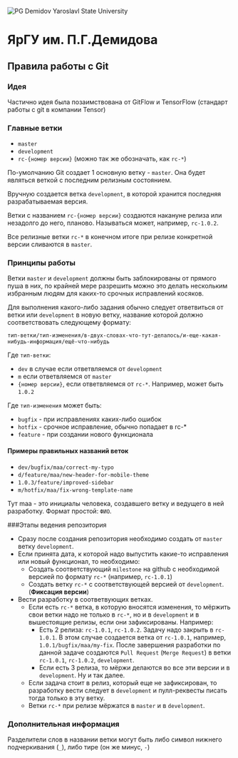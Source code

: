 ![PG Demidov Yaroslavl State University](https://upload.wikimedia.org/wikipedia/ru/2/28/Logo_demidovskiy_universitet.png)
# ЯрГУ им. П.Г.Демидова
## Правила работы с Git

### Идея

Частично идея была позаимствована от GitFlow и TensorFlow (стандарт работы с git в компании Tensor)

### Главные ветки

* `master`
* `development`
* `rc-{номер версии}` (можно так же обозначать, как `rc-*`)

По-умолчанию Git создает 1 основную ветку - `master`. Она будет являться веткой с последним релизным состоянием.

Вручную создается ветка `development`, в которой хранится последняя разрабатываемая версия.

Ветки с названием `rc-{номер версии}` создаются накануне релиза или незадолго до него, планово. Называться может, например, `rc-1.0.2`. 

Все релизные ветки `rc-*` в конечном итоге при релизе конкретной версии сливаются в `master`.

### Принципы работы

Ветки `master` и `development` должны быть заблокированы от прямого пуша в них, по крайней мере разрешить можно это делать нескольким избранным людям для каких-то срочных исправлений косяков. 

Для выполнения какого-либо задания обычно следует ответвиться от ветки или `development` в новую ветку, название которой должно соответствовать следующему формату:

```
тип-ветки/тип-изменения/в-двух-словах-что-тут-делалось/и-еще-какая-нибудь-информация/ещё-что-нибудь
```

Где `тип-ветки`:

* `dev` в случае если ответвляемся от `development` 
* `m` если ответвляемся от `master`
* `{номер версии}`, если ответвляемся от `rc-*`. Например, может быть `1.0.2`

Где `тип-изменения` может быть:

* `bugfix` - при исправлениях каких-либо ошибок
* `hotfix` - срочное исправление, обычно попадает в rc-*
* `feature` - при создании нового функционала

#### Примеры правильных названий веток

* `dev/bugfix/maa/correct-my-typo`
* `d/feature/maa/new-header-for-mobile-theme`
* `1.0.3/feature/improved-sidebar`
* `m/hotfix/maa/fix-wrong-template-name`

Тут maa - это инициалы человека, создавшего ветку и ведущего в ней разработку. Формат простой: `ФИО`.

###Этапы ведения репозитория

* Сразу после создания репозитория необходимо создать от `master` ветку `development`. 
* Если принята дата, к которой надо выпустить какие-то исправления или новый функционал, то необходимо:
    * Создать соответствующий `milestone` на github с необходимой версией по формату `rc-*` (например, `rc-1.0.1`)
    * Создать ветку `rc-*` с соответствующей версией от `development`. (**Фиксация версии**)
* Вести разработку в соответвующих ветках.
    * Если есть `rc-*` ветка, в которую вносятся изменения, то мёржить свои ветки надо не только в `rc-*`, но и в `development` и в вышестоящие релизы, если они зафиксированы. Например:
        * Есть 2 релиза: `rc-1.0.1`, `rc-1.0.2`. 
        Задачу надо закрыть в `rc-1.0.1`. 
        В этом случае создается ветка от `rc-1.0.1`, например, `1.0.1/bugfix/maa/my-fix`.
        После завершения разработки по данной задаче создаются `Pull Request` (`Merge Request`) в ветки `rc-1.0.1`, `rc-1.0.2`, `development`. 
        * Если есть 3 релиза, то мёржи делаются во все эти версии и в `development`. 
        Ну и так далее.
    * Если задача стоит в релиз, который еще не зафиксирован, то разработку вести следует в `development` и пулл-реквесты писать тогда только в эту ветку.
    * Ветки `rc-*` при релизе мёржатся в `master` и в `development`.

### Дополнительная информация

Разделители слов в названии ветки могут быть либо символ нижнего подчеркивания (`_`), либо тире (он же минус, `-`)